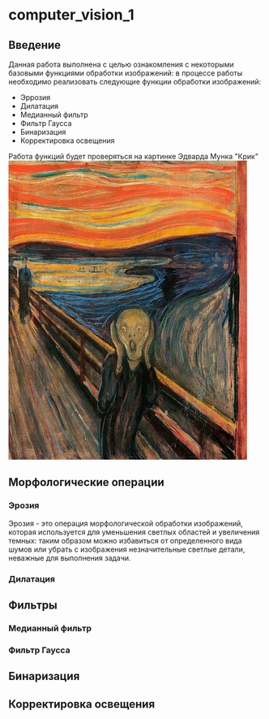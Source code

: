 # computer_vision_1
## Введение
Данная работа выполнена с целью ознакомления с некоторыми базовыми функциями обработки изображений: в процессе работы необходимо реализовать следующие функции обработки изображений:  
- Эррозия
- Дилатация
- Медианный фильтр
- Фильтр Гаусса
- Бинаризация
- Корректировка освещения

Работа функций будет проверяться на картинке Эдварда Мунка "Крик"
![крик](https://github.com/LugenderGeist/computer_vision_1/blob/main/scream.jpg)
  ## Морфологические операции
  ### Эрозия
 Эрозия - это операция морфологической обработки изображений, которая используется для уменьшения светлых областей и увеличения темных: таким образом можно избавиться от определенного вида шумов или убрать с изображения незначительные светлые детали, неважные для выполнения задачи.
  ### Дилатация
  
  ## Фильтры
  ### Медианный фильтр
  ### Фильтр Гаусса
  ## Бинаризация
  ## Корректировка освещения
